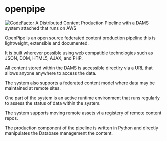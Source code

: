 # openpipe
[![CodeFactor](https://www.codefactor.io/repository/github/mec402/openpipe/badge/master)](https://www.codefactor.io/repository/github/mec402/openpipe/overview/master)
A Distributed Content Production Pipeline with a DAMS system attached that runs on AWS

OpenPipe is an open source federated content production pipeline this is lightweight, extensible and documented.

It is built wherever possible using web compatible technologies such as JSON, DOM, HTML5, AJAX, and PHP.

All content stored within the DAMS is accessible directlry via a URL that allows anyone anywhere to access the data.

The system also supports a federated content model where data may be maintained at remote sites.

One part of the system is an active runtime environment that runs regularly to assess the status of data within the system.

The system supports moving remote assets vi a registery of remote content repos.

The production component of the pipeline is written in Python and directly manipulates the Database management the content.

